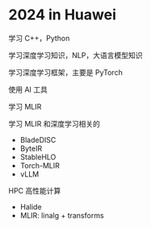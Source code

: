 # 2024 in Huawei

学习 C++，Python

学习深度学习知识，NLP，大语言模型知识

学习深度学习框架，主要是 PyTorch

使用 AI 工具

学习 MLIR

学习 MLIR 和深度学习相关的
- BladeDISC
- ByteIR
- StableHLO
- Torch-MLIR
- vLLM

HPC 高性能计算
- Halide
- MLIR: linalg + transforms

